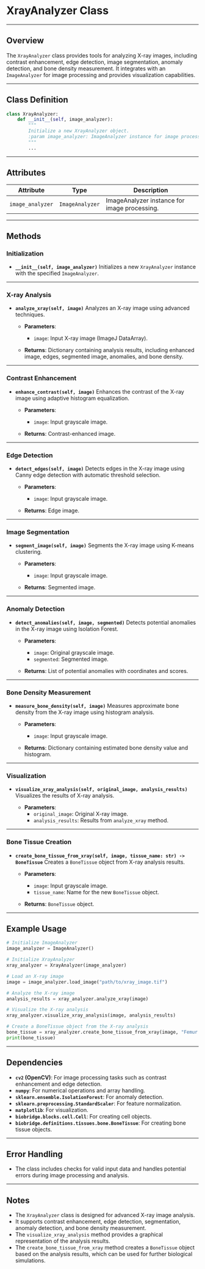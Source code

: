 # XrayAnalyzer Class

---

## Overview
The `XrayAnalyzer` class provides tools for analyzing X-ray images, including contrast enhancement, edge detection, image segmentation, anomaly detection, and bone density measurement. It integrates with an `ImageAnalyzer` for image processing and provides visualization capabilities.

---

## Class Definition

```python
class XrayAnalyzer:
    def __init__(self, image_analyzer):
        """
        Initialize a new XrayAnalyzer object.
        :param image_analyzer: ImageAnalyzer instance for image processing
        """
        ...
```

---

## Attributes

| Attribute | Type | Description |
|-----------|------|-------------|
| `image_analyzer` | `ImageAnalyzer` | ImageAnalyzer instance for image processing. |

---

## Methods

### Initialization
- **`__init__(self, image_analyzer)`**
  Initializes a new `XrayAnalyzer` instance with the specified `ImageAnalyzer`.

---

### X-ray Analysis
- **`analyze_xray(self, image)`**
  Analyzes an X-ray image using advanced techniques.

  - **Parameters**:
    - `image`: Input X-ray image (ImageJ DataArray).

  - **Returns**: Dictionary containing analysis results, including enhanced image, edges, segmented image, anomalies, and bone density.

---

### Contrast Enhancement
- **`enhance_contrast(self, image)`**
  Enhances the contrast of the X-ray image using adaptive histogram equalization.

  - **Parameters**:
    - `image`: Input grayscale image.

  - **Returns**: Contrast-enhanced image.

---

### Edge Detection
- **`detect_edges(self, image)`**
  Detects edges in the X-ray image using Canny edge detection with automatic threshold selection.

  - **Parameters**:
    - `image`: Input grayscale image.

  - **Returns**: Edge image.

---

### Image Segmentation
- **`segment_image(self, image)`**
  Segments the X-ray image using K-means clustering.

  - **Parameters**:
    - `image`: Input grayscale image.

  - **Returns**: Segmented image.

---

### Anomaly Detection
- **`detect_anomalies(self, image, segmented)`**
  Detects potential anomalies in the X-ray image using Isolation Forest.

  - **Parameters**:
    - `image`: Original grayscale image.
    - `segmented`: Segmented image.

  - **Returns**: List of potential anomalies with coordinates and scores.

---

### Bone Density Measurement
- **`measure_bone_density(self, image)`**
  Measures approximate bone density from the X-ray image using histogram analysis.

  - **Parameters**:
    - `image`: Input grayscale image.

  - **Returns**: Dictionary containing estimated bone density value and histogram.

---

### Visualization
- **`visualize_xray_analysis(self, original_image, analysis_results)`**
  Visualizes the results of X-ray analysis.

  - **Parameters**:
    - `original_image`: Original X-ray image.
    - `analysis_results`: Results from `analyze_xray` method.

---

### Bone Tissue Creation
- **`create_bone_tissue_from_xray(self, image, tissue_name: str) -> BoneTissue`**
  Creates a `BoneTissue` object from X-ray analysis results.

  - **Parameters**:
    - `image`: Input grayscale image.
    - `tissue_name`: Name for the new `BoneTissue` object.

  - **Returns**: `BoneTissue` object.

---

## Example Usage

```python
# Initialize ImageAnalyzer
image_analyzer = ImageAnalyzer()

# Initialize XrayAnalyzer
xray_analyzer = XrayAnalyzer(image_analyzer)

# Load an X-ray image
image = image_analyzer.load_image("path/to/xray_image.tif")

# Analyze the X-ray image
analysis_results = xray_analyzer.analyze_xray(image)

# Visualize the X-ray analysis
xray_analyzer.visualize_xray_analysis(image, analysis_results)

# Create a BoneTissue object from the X-ray analysis
bone_tissue = xray_analyzer.create_bone_tissue_from_xray(image, "Femur Tissue")
print(bone_tissue)
```

---

## Dependencies
- **`cv2` (OpenCV)**: For image processing tasks such as contrast enhancement and edge detection.
- **`numpy`**: For numerical operations and array handling.
- **`sklearn.ensemble.IsolationForest`**: For anomaly detection.
- **`sklearn.preprocessing.StandardScaler`**: For feature normalization.
- **`matplotlib`**: For visualization.
- **`biobridge.blocks.cell.Cell`**: For creating cell objects.
- **`biobridge.definitions.tissues.bone.BoneTissue`**: For creating bone tissue objects.

---

## Error Handling
- The class includes checks for valid input data and handles potential errors during image processing and analysis.

---

## Notes
- The `XrayAnalyzer` class is designed for advanced X-ray image analysis.
- It supports contrast enhancement, edge detection, segmentation, anomaly detection, and bone density measurement.
- The `visualize_xray_analysis` method provides a graphical representation of the analysis results.
- The `create_bone_tissue_from_xray` method creates a `BoneTissue` object based on the analysis results, which can be used for further biological simulations.
